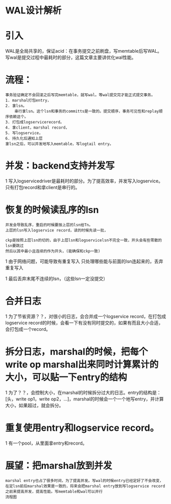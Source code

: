 # WAL设计解析

# 引入
WAL是全局共享的，保证acid：在事务提交之前刷盘，写memtable后写WAL。写wal是提交过程中最耗时的部分，这篇文章主要讲优化wal性能。

# 流程：
    事务验证确定不会回滚之后写完memtable，就写wal。等wal提交完才能正式提交事务。
    1. marshal打包entry，
    2. 拿lsn。
        串行拿lsn。这个lsn和事务的committs是一致的。提交顺序，事务可见性和replay顺序依赖这个。
    3. 打包成logservicerecord。
    4. 拿client，marshal record，
    5. 写logservice，
    6. 持久化后通知上层
    拿lsn之后，可以并发地写入memtable，写logtail entry。
# 并发：backend支持并发写
1    写入logservicedriver是最耗时的部分。为了提高效率，并发写入logservice。
    只有打包record和拿client是串行的。
# 恢复的时候读乱序的lsn
    并发会导致乱序，重启的时候要按上层的lsn给Tn。
    上层的lsn写入logservice record，读的时候先读一批，

    ckp是按照上层lsn的切的，由于上层lsn和logservicelsn不完全一致，开头会有些零散的lsn要跳过
    然后以其中最小且连续的作为开头，(能确保和ckp一致)

1    由于网络问题，可能导致有重复写入
    只处理哪些能与前面的lsn连起来的，丢弃重复写入

1    最后丢弃末尾不连续的lsn，（这些lsn一定没提交）

# 合并日志
1    为了节省资源？？，对很小的日志，会合并成一个logservice record，在打包成logservice record的时候，会看一下有没有同时提交的，如果有而且大小合适，会打包成一个record。

# 拆分日志，marshal的时候，把每个write op marshal出来同时计算累计的大小，可以贴一下entry的结构
1    为了？？，会控制大小，在marshal的时候拆分过大的日志。entry的结构是：[头，write op1，write op2，...]，marshal的时候会一个一个地写entry，并计算大小，如果超过，就会拆分。

# 重复使用entry和logservice record。
1    有一个pool，从里面拿entry和record。

# 展望：把marshal放到并发
    marshal entry也占了很多时间，为了提高并发。写wal的时候entry已经定好了不会改变，在定lsn前后marshal效果是一致的，将来会把marshal entry放到写logservice record之前来提高并发，提高性能。写memtable和wal可以并行
    流程图
